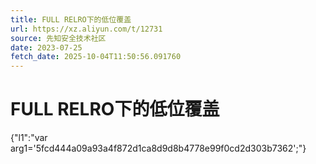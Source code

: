```yaml
---
title: FULL RELRO下的低位覆盖
url: https://xz.aliyun.com/t/12731
source: 先知安全技术社区
date: 2023-07-25
fetch_date: 2025-10-04T11:50:56.091760
---
```


# FULL RELRO下的低位覆盖

{"l1":"var arg1='5fcd444a09a93a4f872d1ca8d9d8b4778e99f0cd2d303b7362';"}